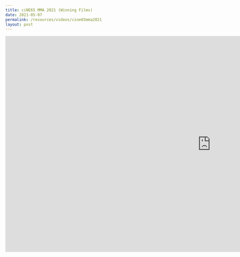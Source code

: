 ```yaml
---
title: ciNE65 MMA 2021 (Winning Films)
date: 2021-05-07
permalink: /resources/videos/cine65mma2021
layout: post
---
```

<iframe width="1280" height="675" src="https://www.youtube.com/embed/DVYnY6rJyFs?list=PLzzyAV0vbJD8lArFIc0TEXfhB-Z2E_Yib" title="YouTube video player" frameborder="0" allow="accelerometer; autoplay; clipboard-write; encrypted-media; gyroscope; picture-in-picture" allowfullscreen></iframe>